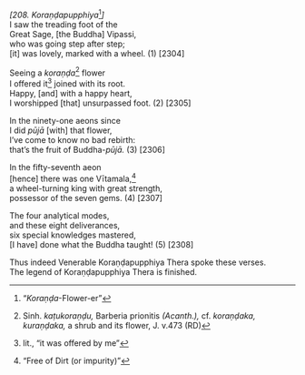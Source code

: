 *\[208. Koraṇḍapupphiya*[^1]*\]*  
I saw the treading foot of the  
Great Sage, \[the Buddha\] Vipassi,  
who was going step after step;  
\[it\] was lovely, marked with a wheel. (1) \[2304\]

Seeing a *koraṇḍa*[^2] flower  
I offered it[^3] joined with its root.  
Happy, \[and\] with a happy heart,  
I worshipped \[that\] unsurpassed foot. (2) \[2305\]

In the ninety-one aeons since  
I did *pūjā* \[with\] that flower,  
I’ve come to know no bad rebirth:  
that’s the fruit of Buddha-*pūjā.* (3) \[2306\]

In the fifty-seventh aeon  
\[hence\] there was one Vītamala,[^4]  
a wheel-turning king with great strength,  
possessor of the seven gems. (4) \[2307\]

The four analytical modes,  
and these eight deliverances,  
six special knowledges mastered,  
\[I have\] done what the Buddha taught! (5) \[2308\]

Thus indeed Venerable Koraṇḍapupphiya Thera spoke these verses.  
The legend of Koraṇḍapupphiya Thera is finished.

[^1]: “*Koraṇḍa*-Flower-er”

[^2]: Sinh. *kaṭukoraṇḍu,* Barberia prionitis *(Acanth.),* cf. *koraṇḍaka, kuraṇḍaka,* a shrub and its flower, J. v.473 (RD)

[^3]: lit., “it was offered by me”

[^4]: “Free of Dirt (or impurity)”
